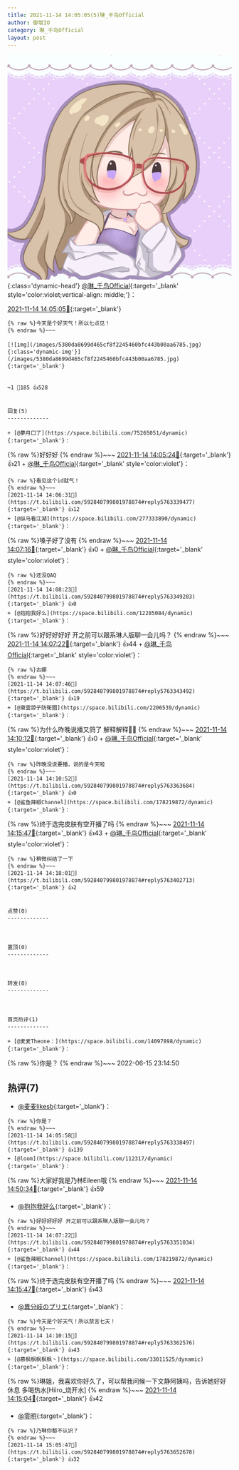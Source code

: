 ```yaml
---
title: 2021-11-14 14:05:05(5)琳_千鸟Official
author: 御坂IO
category: 琳_千鸟Official
layout: post
---
```


![img](/images/c0a88f85ebd0d056f37b114e0748e69556c8b488.jpg){:class='dynamic-head'}
[@琳_千鸟Official](https://space.bilibili.com/1620923329/dynamic){:target='_blank' style='color:violet;vertical-align: middle;'}：

[2021-11-14 14:05:05🔗](https://t.bilibili.com/592840799801978874){:target='_blank'}

~~~
{% raw %}今天是个好天气！所以七点见！
{% endraw %}~~~

[![img](/images/5380da8699d465cf8f2245460bfc443b00aa6785.jpg){:class='dynamic-img'}](/images/5380da8699d465cf8f2245460bfc443b00aa6785.jpg){:target='_blank'}


↪️1 💬185 👍528


回复(5)
-------------

+ [@夢月口了](https://space.bilibili.com/75265051/dynamic){:target='_blank'}：
~~~
{% raw %}好好好
{% endraw %}~~~
[2021-11-14 14:05:24🔗](https://t.bilibili.com/592840799801978874#reply5763328961){:target='_blank'} 👍21
    + [@琳_千鸟Official](https://space.bilibili.com/1620923329/dynamic){:target='_blank' style='color:violet'}：
~~~
{% raw %}看见这个id就气！
{% endraw %}~~~
[2021-11-14 14:06:31🔗](https://t.bilibili.com/592840799801978874#reply5763339477){:target='_blank'} 👍12
+ [@纵马看江湖](https://space.bilibili.com/277333890/dynamic){:target='_blank'}：
~~~
{% raw %}嗓子好了没有
{% endraw %}~~~
[2021-11-14 14:07:16🔗](https://t.bilibili.com/592840799801978874#reply5763342534){:target='_blank'} 👍0
    + [@琳_千鸟Official](https://space.bilibili.com/1620923329/dynamic){:target='_blank' style='color:violet'}：
~~~
{% raw %}还没QAQ
{% endraw %}~~~
[2021-11-14 14:08:23🔗](https://t.bilibili.com/592840799801978874#reply5763349283){:target='_blank'} 👍0
+ [@抱抱我好么](https://space.bilibili.com/12285084/dynamic){:target='_blank'}：
~~~
{% raw %}好好好好好 开之前可以跟系琳人版聊一会儿吗？
{% endraw %}~~~
[2021-11-14 14:07:22🔗](https://t.bilibili.com/592840799801978874#reply5763351034){:target='_blank'} 👍44
    + [@琳_千鸟Official](https://space.bilibili.com/1620923329/dynamic){:target='_blank' style='color:violet'}：
~~~
{% raw %}古娜
{% endraw %}~~~
[2021-11-14 14:07:46🔗](https://t.bilibili.com/592840799801978874#reply5763343492){:target='_blank'} 👍19
+ [@東雲諒子防衛圈](https://space.bilibili.com/2206539/dynamic){:target='_blank'}：
~~~
{% raw %}为什么昨晚说播又鸽了 解释解释😤😤
{% endraw %}~~~
[2021-11-14 14:10:12🔗](https://t.bilibili.com/592840799801978874#reply5763358036){:target='_blank'} 👍0
    + [@琳_千鸟Official](https://space.bilibili.com/1620923329/dynamic){:target='_blank' style='color:violet'}：
~~~
{% raw %}昨晚没说要播，说的是今天啦
{% endraw %}~~~
[2021-11-14 14:10:52🔗](https://t.bilibili.com/592840799801978874#reply5763363684){:target='_blank'} 👍0
+ [@鲨鱼辣椒Channel](https://space.bilibili.com/178219872/dynamic){:target='_blank'}：
~~~
{% raw %}终于选完皮肤有空开播了吗
{% endraw %}~~~
[2021-11-14 14:15:47🔗](https://t.bilibili.com/592840799801978874#reply5763388594){:target='_blank'} 👍43
    + [@琳_千鸟Official](https://space.bilibili.com/1620923329/dynamic){:target='_blank' style='color:violet'}：
~~~
{% raw %}稍微纠结了一下
{% endraw %}~~~
[2021-11-14 14:18:01🔗](https://t.bilibili.com/592840799801978874#reply5763402713){:target='_blank'} 👍2


点赞(0)
-------------



置顶(0)
-------------



转发(0)
-------------



首页热评(1)
-------------

+ [@麦麦Theone：](https://space.bilibili.com/14097898/dynamic){:target='_blank'}：
~~~
{% raw %}你是？
{% endraw %}~~~
2022-06-15 23:14:50


热评(7)
-------------

+ [@麦麦likesb](https://space.bilibili.com/14097898/dynamic){:target='_blank'}：
~~~
{% raw %}你是？
{% endraw %}~~~
[2021-11-14 14:05:58🔗](https://t.bilibili.com/592840799801978874#reply5763338497){:target='_blank'} 👍139
+ [@loom](https://space.bilibili.com/112317/dynamic){:target='_blank'}：
~~~
{% raw %}大家好我是乃林Eileen哦
{% endraw %}~~~
[2021-11-14 14:50:34🔗](https://t.bilibili.com/592840799801978874#reply5763576380){:target='_blank'} 👍59
+ [@抱抱我好么](https://space.bilibili.com/12285084/dynamic){:target='_blank'}：
~~~
{% raw %}好好好好好 开之前可以跟系琳人版聊一会儿吗？
{% endraw %}~~~
[2021-11-14 14:07:22🔗](https://t.bilibili.com/592840799801978874#reply5763351034){:target='_blank'} 👍44
+ [@鲨鱼辣椒Channel](https://space.bilibili.com/178219872/dynamic){:target='_blank'}：
~~~
{% raw %}终于选完皮肤有空开播了吗
{% endraw %}~~~
[2021-11-14 14:15:47🔗](https://t.bilibili.com/592840799801978874#reply5763388594){:target='_blank'} 👍43
+ [@異分岐のプリエ](https://space.bilibili.com/1056997306/dynamic){:target='_blank'}：
~~~
{% raw %}今天是个好天气！所以禁言七天！
{% endraw %}~~~
[2021-11-14 14:10:15🔗](https://t.bilibili.com/592840799801978874#reply5763362576){:target='_blank'} 👍43
+ [@慕枫枫枫枫枫丶](https://space.bilibili.com/33011525/dynamic){:target='_blank'}：
~~~
{% raw %}琳姐，我喜欢你好久了，可以帮我问候一下文静阿姨吗，告诉她好好休息 多喝热水[Hiiro_烧开水]
{% endraw %}~~~
[2021-11-14 14:15:04🔗](https://t.bilibili.com/592840799801978874#reply5763387203){:target='_blank'} 👍42
+ [@零明](https://space.bilibili.com/3154865/dynamic){:target='_blank'}：
~~~
{% raw %}乃琳你都不认识？
{% endraw %}~~~
[2021-11-14 15:05:47🔗](https://t.bilibili.com/592840799801978874#reply5763652678){:target='_blank'} 👍32


